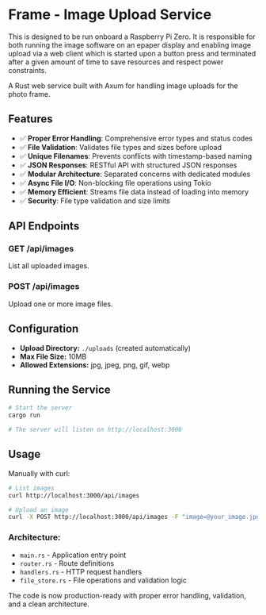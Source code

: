 # Frame - Image Upload Service

This is designed to be run onboard a Raspberry Pi Zero.
It is responsible for both running the image software on an epaper display and enabling image upload via
a web client which is started upon a button press and terminated after a given amount of time to save
resources and respect power constraints.

A Rust web service built with Axum for handling image uploads for the photo frame.

## Features

- ✅ **Proper Error Handling**: Comprehensive error types and status codes
- ✅ **File Validation**: Validates file types and sizes before upload
- ✅ **Unique Filenames**: Prevents conflicts with timestamp-based naming
- ✅ **JSON Responses**: RESTful API with structured JSON responses
- ✅ **Modular Architecture**: Separated concerns with dedicated modules
- ✅ **Async File I/O**: Non-blocking file operations using Tokio
- ✅ **Memory Efficient**: Streams file data instead of loading into memory
- ✅ **Security**: File type validation and size limits

## API Endpoints

### GET /api/images
List all uploaded images.

### POST /api/images
Upload one or more image files.

## Configuration

- **Upload Directory:** `./uploads` (created automatically)
- **Max File Size:** 10MB
- **Allowed Extensions:** jpg, jpeg, png, gif, webp

## Running the Service

```bash
# Start the server
cargo run

# The server will listen on http://localhost:3000
```

## Usage

Manually with curl:

```bash
# List images
curl http://localhost:3000/api/images

# Upload an image
curl -X POST http://localhost:3000/api/images -F "image=@your_image.jpg"
```

### Architecture:

- `main.rs` - Application entry point
- `router.rs` - Route definitions
- `handlers.rs` - HTTP request handlers
- `file_store.rs` - File operations and validation logic

The code is now production-ready with proper error handling, validation, and a clean architecture.

